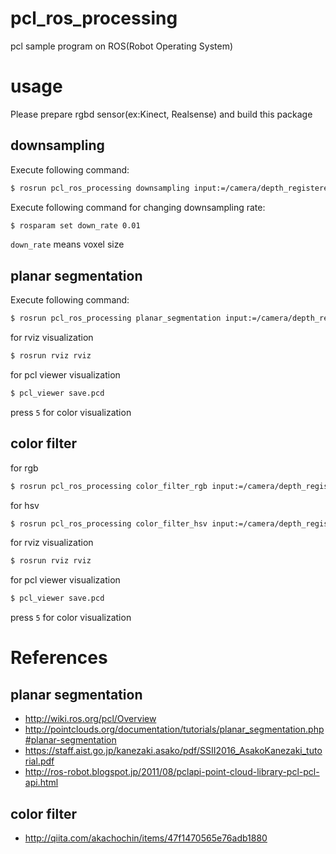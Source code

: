 # pcl_ros_processing
pcl sample program on ROS(Robot Operating System)

# usage
Please prepare rgbd sensor(ex:Kinect, Realsense) and build this package

## downsampling
Execute following command:
```sh
$ rosrun pcl_ros_processing downsampling input:=/camera/depth_registered/points
```

Execute following command for changing downsampling rate:
```sh
$ rosparam set down_rate 0.01
```
`down_rate` means voxel size


## planar segmentation
Execute following command:
```sh
$ rosrun pcl_ros_processing planar_segmentation input:=/camera/depth_registered/points
```

for rviz visualization
```sh
$ rosrun rviz rviz
```

for pcl viewer visualization
```sh
$ pcl_viewer save.pcd
```
press `5` for color visualization

## color filter
for rgb
```sh
$ rosrun pcl_ros_processing color_filter_rgb input:=/camera/depth_registered/points
```

for hsv
```sh
$ rosrun pcl_ros_processing color_filter_hsv input:=/camera/depth_registered/points
```

for rviz visualization
```sh
$ rosrun rviz rviz
```

for pcl viewer visualization
```sh
$ pcl_viewer save.pcd
```
press `5` for color visualization


# References

## planar segmentation
- http://wiki.ros.org/pcl/Overview
- http://pointclouds.org/documentation/tutorials/planar_segmentation.php#planar-segmentation
- https://staff.aist.go.jp/kanezaki.asako/pdf/SSII2016_AsakoKanezaki_tutorial.pdf
- http://ros-robot.blogspot.jp/2011/08/pclapi-point-cloud-library-pcl-pcl-api.html

## color filter
- http://qiita.com/akachochin/items/47f1470565e76adb1880
